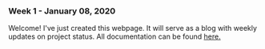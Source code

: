 <html>
  <head></head>
  <body>
    <h3 id="january-08-2020-week-1">Week 1 - January 08, 2020</h3>
    <p>Welcome! I've just created this webpage. It will serve as a blog with weekly updates on project status. 
    All documentation can be found <a href="https://github.com/Breezydust/SmartWatch/tree/master/Documentation">here.</a></p>
  </body>
</html>

